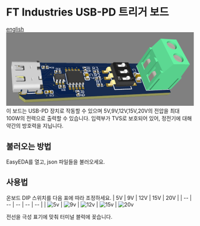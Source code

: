 # FT Industries USB-PD 트리거 보드
[english](https://github.com/FTIndustries/PD-trigger)
![preview](https://github.com/FTIndustries/PD-trigger/blob/main/3dpreview.png?raw=true)
이 보드는 USB-PD 장치로 작동할 수 있으며 5V,9V,12V,15V,20V의 전압을 최대 100W의 전력으로 출력할 수 있습니다. 입력부가 TVS로 보호되어 있어, 정전기에 대해 약간의 방호력을 지닙니다.
## 불러오는 방법
EasyEDA를 열고, json 파일들을 불러오세요.
## 사용법
온보드 DIP 스위치를 다음 표에 따라 조정하세요.
| 5V | 9V | 12V | 15V | 20V |
| -- | -- | -- | -- | -- |
| ![5v](https://github.com/FTIndustries/PD-trigger/assets/47267045/c7051947-fa71-4dee-8336-95623b4c70dd) | ![9v](https://github.com/FTIndustries/PD-trigger/assets/47267045/9755a13f-17da-4a07-9b31-d81bfeb7c1b1) | ![12v](https://github.com/FTIndustries/PD-trigger/assets/47267045/71fb0efc-6302-42a0-b88a-1ffe396cda64) | ![15v](https://github.com/FTIndustries/PD-trigger/assets/47267045/86bb44fe-69bd-4e2c-898a-720c67f6369a) | ![20v](https://github.com/FTIndustries/PD-trigger/assets/47267045/e8ee79c5-8365-4a6d-a51c-54bfc3ef8718)

전선을 극성 표기에 맞춰 터미널 블럭에 꽂습니다.